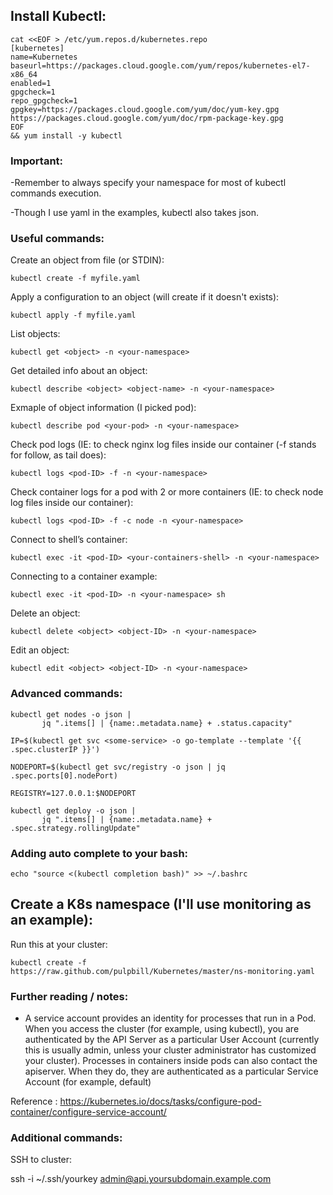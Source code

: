 ## Install Kubectl:
```
cat <<EOF > /etc/yum.repos.d/kubernetes.repo
[kubernetes]
name=Kubernetes
baseurl=https://packages.cloud.google.com/yum/repos/kubernetes-el7-x86_64
enabled=1
gpgcheck=1
repo_gpgcheck=1
gpgkey=https://packages.cloud.google.com/yum/doc/yum-key.gpg https://packages.cloud.google.com/yum/doc/rpm-package-key.gpg
EOF
&& yum install -y kubectl
```
### Important:

-Remember to always specify your namespace for most of kubectl commands execution.

-Though I use yaml in the examples, kubectl also takes json. 

### Useful commands: 

Create an object from file (or STDIN):
```
kubectl create -f myfile.yaml
```
Apply a configuration to an object (will create if it doesn't exists):
```
kubectl apply -f myfile.yaml
```
List objects:
```
kubectl get <object> -n <your-namespace>
```  
Get detailed info about an object:
```
kubectl describe <object> <object-name> -n <your-namespace>
```
Exmaple of object information (I picked pod):
```
kubectl describe pod <your-pod> -n <your-namespace>
```
Check pod logs (IE: to check nginx log files inside our container (-f stands for follow, as tail does):
```
kubectl logs <pod-ID> -f -n <your-namespace>
```
Check container logs for a pod with 2 or more containers (IE: to check node log files inside our container):
```
kubectl logs <pod-ID> -f -c node -n <your-namespace>
```
Connect to shell’s container:
```
kubectl exec -it <pod-ID> <your-containers-shell> -n <your-namespace>
```
Connecting to a container example:
```
kubectl exec -it <pod-ID> -n <your-namespace> sh
```
Delete an object:
```
kubectl delete <object> <object-ID> -n <your-namespace>
```
Edit an object:
```
kubectl edit <object> <object-ID> -n <your-namespace>
```

### Advanced commands:
```
kubectl get nodes -o json |
       jq ".items[] | {name:.metadata.name} + .status.capacity"
```
```
IP=$(kubectl get svc <some-service> -o go-template --template '{{ .spec.clusterIP }}')
```
```
NODEPORT=$(kubectl get svc/registry -o json | jq .spec.ports[0].nodePort)
```
```
REGISTRY=127.0.0.1:$NODEPORT
```
```
kubectl get deploy -o json |
       jq ".items[] | {name:.metadata.name} + .spec.strategy.rollingUpdate"
```
### Adding auto complete to your bash:
```
echo "source <(kubectl completion bash)" >> ~/.bashrc
```

## Create a K8s namespace (I'll use monitoring as an example):
Run this at your cluster:
```
kubectl create -f https://raw.github.com/pulpbill/Kubernetes/master/ns-monitoring.yaml
```
### Further reading / notes:

- A service account provides an identity for processes that run in a Pod.
When you access the cluster (for example, using kubectl), you are authenticated by the API Server as a particular User Account (currently this is usually admin, unless your cluster administrator has customized your cluster). Processes in containers inside pods can also contact the apiserver. When they do, they are authenticated as a particular Service Account (for example, default)

Reference : https://kubernetes.io/docs/tasks/configure-pod-container/configure-service-account/

### Additional commands:

SSH to cluster:

ssh -i ~/.ssh/yourkey admin@api.yoursubdomain.example.com
